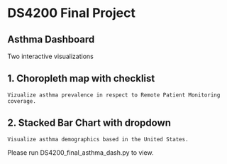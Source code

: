 # DS4200 Final Project
## Asthma Dashboard
Two interactive visualizations
## 1. Choropleth map with checklist
    Vizualize asthma prevalence in respect to Remote Patient Monitoring coverage.
## 2. Stacked Bar Chart with dropdown 
    Visualize asthma demographics based in the United States.

Please run DS4200_final_asthma_dash.py to view.
